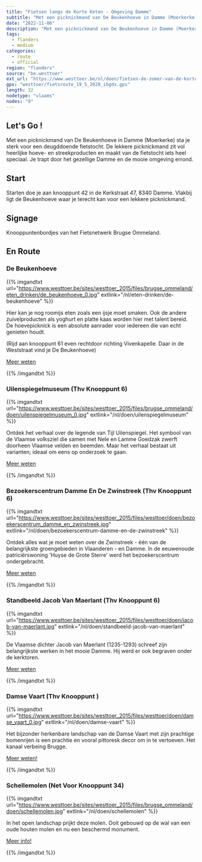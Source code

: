 ```yaml
---
title: "Fietsen langs de Korte Keten - Omgeving Damme"
subtitle: "Met een picknickmand van De Beukenhoeve in Damme (Moerkerke) sta je sterk voor een deugddoende fietstocht"
date: "2022-11-06"
description: "Met een picknickmand van De Beukenhoeve in Damme (Moerkerke) sta je sterk voor een deugddoende fietstocht" 
tags:
  - flanders
  - medium
categories: 
  - route
  - official
region: "flanders"
source: "be.westtoer"
ext_url: "https://www.westtoer.be/nl/doen/fietsen-de-zomer-van-de-korte-keten-omgeving-damme"
gpx: "westtoer/fietsroute_19_5_2020_ihgdx.gpx"
length: 32
nodetype: "vlaams"
nodes: "9"
---
```


## Let's Go !

Met een picknickmand van De Beukenhoeve in Damme (Moerkerke) sta je sterk voor een deugddoende fietstocht. De lekkere picknickmand zit vol heerlijke hoeve- en streekproducten en maakt van de fietstocht iets heel speciaal. Je trapt door het gezellige Damme en de mooie omgeving errond.

## Start 

Starten doe je aan knooppunt 42 in de Kerkstraat 47, 8340 Damme. Vlakbij ligt de Beukenhoeve waar je terecht kan voor een lekkere picknickmand.

## Signage

Knooppuntenbordjes van het Fietsnetwerk Brugse Ommeland.

## En Route

### De Beukenhoeve

{{% imgandtxt url="https://www.westtoer.be/sites/westtoer_2015/files/brugse_ommeland/eten_drinken/de_beukenhoeve_0.jpg" extlink="/nl/eten-drinken/de-beukenhoeve" %}}

Hier kan je nog roomijs eten zoals een ijsje moet smaken. Ook de andere zuivelproducten als yoghurt en platte kaas worden hier met talent bereid. De hoevepicknick is een absolute aanrader voor iedereen die van echt genieten houdt.

(Rijd aan knooppunt 61 even rechtdoor richting Vivenkapelle. Daar in de Weststraat vind je De Beukenhoeve)

[Meer weten](https://www.westtoer.be/nl/eten-drinken/de-beukenhoeve)

{{% /imgandtxt %}}

### Uilenspiegelmuseum (Thv Knooppunt 6)

{{% imgandtxt url="https://www.westtoer.be/sites/westtoer_2015/files/brugse_ommeland/doen/uilenspiegelmuseum_0.jpg" extlink="/nl/doen/uilenspiegelmuseum" %}}

Ontdek het verhaal over de legende van Tijl Uilenspiegel. Het symbool van de Vlaamse volksziel die samen met Nele en Lamme Goedzak zwerft doorheen Vlaamse velden en beemden. Maar het verhaal bestaat uit varianten; ideaal om eens op onderzoek te gaan.

[Meer weten](https://www.westtoer.be/nl/doen/uilenspiegelmuseum)

{{% /imgandtxt %}}

### Bezoekerscentrum Damme En De Zwinstreek (Thv Knooppunt 6)

{{% imgandtxt url="https://www.westtoer.be/sites/westtoer_2015/files/westtoer/doen/bezoekerscentrum_damme_en_zwinstreek.jpg" extlink="/nl/doen/bezoekerscentrum-damme-en-de-zwinstreek" %}}

Ontdek alles wat je moet weten over de Zwinstreek - één van de belangrijkste groengebieden in Vlaanderen - en Damme. In de eeuwenoude patriciërswoning 'Huyse de Grote Sterre' werd het bezoekerscentrum ondergebracht.

[Meer weten](https://www.westtoer.be/nl/doen/bezoekerscentrum-damme-en-de-zwinstreek)

{{% /imgandtxt %}}

### Standbeeld Jacob Van Maerlant (Thv Knooppunt 6)

{{% imgandtxt url="https://www.westtoer.be/sites/westtoer_2015/files/westtoer/doen/jacob-van-maerlant.jpg" extlink="/nl/doen/standbeeld-jacob-van-maerlant" %}}

De Vlaamse dichter Jacob van Maerlant (1235-1293) schreef zijn belangrijkste werken in het mooie Damme. Hij werd er ook begraven onder de kerktoren.

[Meer weten](https://www.westtoer.be/nl/doen/standbeeld-jacob-van-maerlant)

{{% /imgandtxt %}}

### Damse Vaart (Thv Knooppunt )

{{% imgandtxt url="https://www.westtoer.be/sites/westtoer_2015/files/westtoer/doen/damse_vaart_0.jpg" extlink="/nl/doen/damse-vaart" %}}

Het bijzonder herkenbare landschap van de Damse Vaart met zijn prachtige bomenrijen is een prachtie en vooral pittoresk decor om in te vertoeven. Het kanaal verbeing Brugge.

[Meer weten!](https://www.westtoer.be/nl/doen/damse-vaart)

{{% /imgandtxt %}}

### Schellemolen (Net Voor Knooppunt 34) 

{{% imgandtxt url="https://www.westtoer.be/sites/westtoer_2015/files/brugse_ommeland/doen/schellemolen.jpg" extlink="/nl/doen/schellemolen" %}}

In het open landschap prijkt deze molen. Ooit gebouwd op de wal van een oude houten molen en nu een beschermd monument.

[Meer info!](https://www.westtoer.be/nl/doen/schellemolen)

{{% /imgandtxt %}}